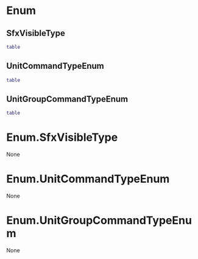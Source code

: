 # Enum

## SfxVisibleType

```lua
table
```

## UnitCommandTypeEnum

```lua
table
```

## UnitGroupCommandTypeEnum

```lua
table
```


# Enum.SfxVisibleType

None


# Enum.UnitCommandTypeEnum

None


# Enum.UnitGroupCommandTypeEnum

None



